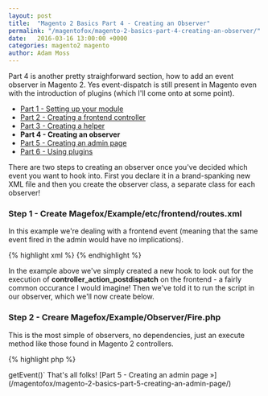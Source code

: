```yaml
---
layout: post
title:  "Magento 2 Basics Part 4 - Creating an Observer"
permalink: "/magentofox/magento-2-basics-part-4-creating-an-observer/"
date:   2016-03-16 13:00:00 +0000
categories: magento2 magento
author: Adam Moss
---
```


Part 4 is another pretty straighforward section, how to add an event observer in Magento 2. Yes event-dispatch is still present in Magento even with the introduction of plugins (which I'll come onto at some point).

- [Part 1 - Setting up your module](/magentofox/magento-2-basics-part-1-setting-up-your-module/)
- [Part 2 - Creating a frontend controller](/magentofox/magento-2-basics-part-2-creating-a-frontend-controller/)
- [Part 3 - Creating a helper](/magentofox/magento-2-basics-part-3-creating-a-helper/)
- **Part 4 - Creating an observer**
- [Part 5 - Creating an admin page](/magentofox/magento-2-basics-part-5-creating-an-admin-page/)
- [Part 6 - Using plugins](/magentofox/magento-2-basics-part-6-using-plugins/)

There are two steps to creating an observer once you've decided which event you want to hook into. First you declare it in a brand-spanking new XML file and then you create the observer class, a separate class for each observer!

### Step 1 - Create Magefox/Example/etc/frontend/routes.xml

In this example we're dealing with a frontend event (meaning that the same event fired in the admin would have no implications).

{% highlight xml %}
<config xmlns:xsi="http://www.w3.org/2001/XMLSchema-instance" xsi:noNamespaceSchemaLocation="urn:magento:framework:Event/etc/events.xsd">
    <event name="controller_action_postdispatch">
        <observer name="magefox.fire" instance="Magefox\Example\Observer\Fire" />
    </event>
</config>
{% endhighlight %}

In the example above we've simply created a new hook to look out for the execution of **controller_action_postdispatch** on the frontend - a fairly common occurance I would imagine! Then we've told it to run the script in our observer, which we'll now create below.

### Step 2 - Creare Magefox/Example/Observer/Fire.php

This is the most simple of observers, no dependencies, just an execute method like those found in Magento 2 controllers.

{% highlight php %}
<?php
namespace Magefox\Example\Observer;

use Magento\Framework\Event\ObserverInterface;

class Fire implements ObserverInterface
{
    /**
     * Test observer to echo "Done"
     *
     * @param \Magento\Framework\Event\Observer $observer
     *
     */
    public function execute(\Magento\Framework\Event\Observer $observer)
    {
        echo "Done";
    }
}
{% endhighlight %}

"Done" will now be echoed annoyingly at the top of the page when the event is dispatched. As with Magento 1 observer data can be accessed with `$observer->getEvent()`

That's all folks!

[Part 5 - Creating an admin page &raquo;](/magentofox/magento-2-basics-part-5-creating-an-admin-page/)